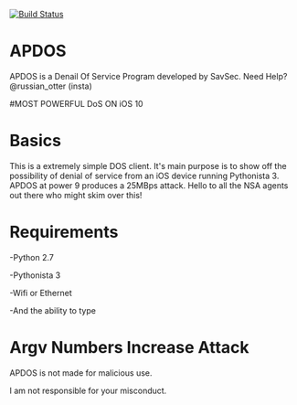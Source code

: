 [![Build Status](https://travis-ci.org/RussianOtter/APDOS.svg?branch=master)](https://travis-ci.org/RussianOtter/APDOS)

# APDOS
APDOS is a Denail Of Service Program developed by SavSec. Need Help? @russian_otter (insta)

#MOST POWERFUL DoS ON iOS 10

# Basics
This is a extremely simple DOS client.
It's main purpose is to show off the possibility
of denial of service from an iOS device running
Pythonista 3. APDOS at power 9 produces a 25MBps attack.
Hello to all the NSA agents out there who might skim over this!

# Requirements

-Python 2.7

-Pythonista 3

-Wifi or Ethernet

-And the ability to type

# Argv Numbers Increase Attack

APDOS is not made for malicious use.

I am not responsible for your misconduct.
